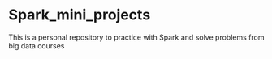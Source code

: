 # Spark_mini_projects
This is a personal repository to practice with Spark and solve problems from big data courses 
